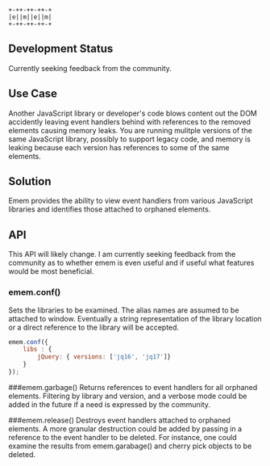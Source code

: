 ````
+-++-++-++-+
|e||m||e||m|
+-++-++-++-+
````

Development Status
------------------
Currently seeking feedback from the community.

Use Case
--------
Another JavaScript library or developer's code blows content out the DOM accidently leaving event handlers behind with references to the removed elements causing memory leaks. 
You are running mulitple versions of the same JavaScript library, possibly to support legacy code, and memory is leaking because each version has references to some of the same elements. 

Solution
--------
Emem provides the ability to view event handlers from various JavaScript libraries and identifies those attached to orphaned elements.

API
---
This API will likely change. I am currently seeking feedback from the community as to whether emem is even useful and if useful what features would be most beneficial.

### emem.conf()
Sets the libraries to be examined. The alias names are assumed to be attached to window. Eventually a string representation of the library location or a direct reference to the library will be accepted.

```javascript
emem.conf({
	libs : {
		jQuery: { versions: ['jq16', 'jq17']}                         
	}
});
```

###emem.garbage()
Returns references to event handlers for all orphaned elements. Filtering by library and version, and a verbose mode could be added in the future if a need is expressed by the community.

###emem.release()
Destroys event handlers attached to orphaned elements. A more granular destruction could be added by passing in a reference to the event handler to be deleted. For instance, one could examine the results from emem.garabage() and cherry pick objects to be deleted.